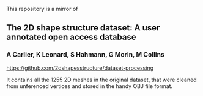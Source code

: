 This repository is a mirror of

## The 2D shape structure dataset: A user annotated open access database
### A Carlier, K Leonard, S Hahmann, G Morin, M Collins
https://github.com/2dshapesstructure/dataset-processing

It contains all the 1255 2D meshes in the original dataset, that were cleaned from unferenced vertices and stored in the handy OBJ file format.
